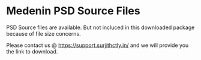 # Medenin PSD Source Files

PSD Source files are available. But not incluced in this downloaded package because of file size concerns.

Please contact us @ https://support.surjithctly.in/ and we will provide you the link to download.
